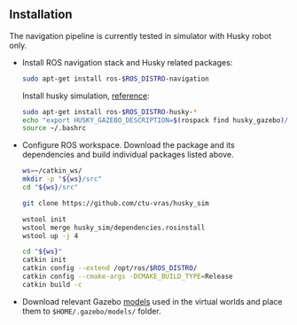 ## Installation

The navigation pipeline is currently tested in simulator with Husky robot only.

- Install ROS navigation stack and Husky related packages:

  ```bash
  sudo apt-get install ros-$ROS_DISTRO-navigation
  ```
  Install husky simulation, [reference](http://wiki.ros.org/husky_navigation/Tutorials):
  ```bash
  sudo apt-get install ros-$ROS_DISTRO-husky-*
  echo "export HUSKY_GAZEBO_DESCRIPTION=$(rospack find husky_gazebo)/urdf/description.gazebo.xacro" >> ~/.bashrc
  source ~/.bashrc
  ```
- Configure ROS workspace. Download the package and its dependencies and build individual packages listed above.

  ```bash
  ws=~/catkin_ws/
  mkdir -p "${ws}/src"
  cd "${ws}/src"

  git clone https://github.com/ctu-vras/husky_sim

  wstool init
  wstool merge husky_sim/dependencies.rosinstall
  wstool up -j 4

  cd "${ws}"
  catkin init
  catkin config --extend /opt/ros/$ROS_DISTRO/
  catkin config --cmake-args -DCMAKE_BUILD_TYPE=Release
  catkin build -c
  ```

- Download relevant Gazebo [models](http://subtdata.felk.cvut.cz/robingas/data/gazebo/models/)
used in the virtual worlds and place them to `$HOME/.gazebo/models/` folder.

